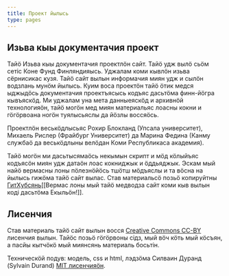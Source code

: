 ```yaml
---
title: Проект йылысь
type: pages
---
```


## Изьва кыы документачия проект

Тайӧ Изьва кыы документачия проектлӧн сайт. Тайӧ удж вылӧ сьӧм сетiс Коне Фунд Финляндияысь. Уджалам коми кывлӧн изьва сёрнисикас кузя. Тайӧ сайт вылын информачия миян удж и сылӧн водзлань мунӧм йылысь. Куим воса проектӧн тайӧ ӧтик медся ыджыдӧсь документачия проектъясысь кодъяс дасьтӧма финн-йӧгра кывъяскӧд. Ми уджалам уна мета данныеяскӧд и архивнӧй технологияӧн, тайӧ могӧн мед миян материальяс лоасны кокни и гӧгӧрвоана ногӧн туялысьяслы да йӧзлы воссяӧсь.

Проектлӧн веськӧдлысьяс Рохир Блокланд (Упсала университет), Михаель Рислер (Фрайбург Университет) да Марина Федина (Канму службаӧ да веськӧдлыны велӧдан Коми Республикаса академия).

Тайӧ могӧн ми дасьтысямаӧсь некымын скрипт и мӧд кӧлыйъяс кодъясӧн миян удж датаӧн лоас кокниджык и ӧддьяджык. Эскам мый найӧ вермасны лоны пӧлезнӧйӧсь тшӧтш мӧдъяслы и та вӧсна на йылысь гижӧма тайӧ сайт вылас. Став материальсӧ позьӧ копируйтны [ГитХубсянь](https://github.com/izvakomi/izvakomi.github.io)[[Вермас лоны мый тайӧ медводза сайт коми кыв вылын коді дасьтӧма Екыльӧн!]].

## Лисенчия
Став материаль тайӧ сайт вылын восся [Creative Commons CC-BY](http://creativecommons.org/licenses/by/4.0/) лисенчия вылын. Тайӧс позьӧ гӧгӧрвоны сiдз, мый вӧч кӧть мый кӧсъян, а пасйы кытчӧкӧ мый миянсянь материаль босьтiн.

Техническӧй подув: модель, css и html, лэдзӧма Силваин Дуранд (Sylvain Durand) [MIT лисенчияӧн](http://opensource.org/licenses/MIT).
